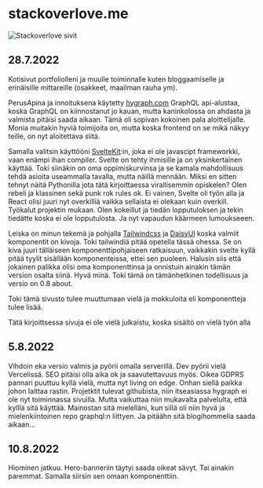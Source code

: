# stackoverlove.me

![Stackoverlove sivit](https://repository-images.githubusercontent.com/518735105/892cfd82-0f15-441b-ae0d-9e7a1ca5a263)

## 28.7.2022

Kotisivut portfoliolleni ja muulle toiminnalle kuten bloggaamiselle ja erinäisille mittareille (osakkeet, maailman rauha ym).

PerusApina ja innoituksena käytetty [hygraph.com](https://hygraph.com/) GraphQL api-alustaa, koska GraphQL on kiinnostanut jo kauan, mutta kaninkolossa on ahdasta ja valmista pitäisi saada aikaan. Tämä oli sopivan kokoinen pala aloittelijalle. Monia muitakin hyviä toimijoita on, mutta koska frontend on se mikä näkyy teille, on nyt aloitettava siitä.

Samalla valitsin käyttööni [SvelteKit](https://kit.svelte.dev/):in, joka ei ole javascipt frameworkki, vaan enämpi ihan compiler. Svelte on tehty ihmisille ja on yksinkertainen käyttää. Toki siinäkin on oma oppimiskurvinsa ja se kamala mahdollisuus tehdä asioita useammalla tavalla, mutta näillä mennään. Miksi en sitten tehnyt näitä Pythonilla jota tätä kirjoittaessa virallisemmin opiskelen? Olen rebeli ja klassinen sekä punk rok rules ok. Ei vainen, Svelte oli työn alla ja React olisi juuri nyt overkilliä vaikka sellaista ei olekaan kuin overkill. Työkalut projektin mukaan. Olen kokeillut ja tiedän lopputuloksen ja tekin tiedätte koska ei ole lopputulosta. Ja nyt vapaudun käärmeen lumoukseeen.

Leiska on minun tekemä ja pohjalla [Tailwindcss](https://tailwindcss.com/) ja [DaisyUI](https://daisyui.com/) koska valmiit komponentit on kivoja. Toki tailwindiä pitää opetella tässä ohessa. Se on kiva juuri tälläiseen komponenttipohjaiseen ratkaisuun, vaikkakin svelte kyllä pitää tyylit sisällään komponenteissa, ettei sen puoleen. Halusin siis että jokainen palikka olisi oma komponenttinsa ja onnistuin ainakin tämän version osalta siinä. Hyvä minä. Toki tämä on tämänhetkinen todellisuus ja versio on 0.8 about.

Toki tämä sivusto tulee muuttumaan vielä ja mokkuloita eli komponentteja tulee lisää.

Tätä kirjoittsessa sivuja ei ole vielä julkaistu, koska sisältö on vielä työn alla

## 5.8.2022

Vihdoin eka versio valmis ja pyörii omalla serverillä. Dev pyörii vielä Vercelissä. SEO pitäisi olla aika ok ja saavutettavuus myös. Oikea GDPRS pannari puuttuu kyllä vielä, mutta nyt living on edge. Onhan siellä paikka johon laittaa rastin. Projetktit tulevat githubista, niin itseasiassa hygraph ei ole nyt toiminnassa sivuilla. Mutta vaikuttaa niin mukavalta palvelulta, että kylllä sitä käyttää. Mainostan sitä mielelläni, kun sillä oli niin hyvä ja mielenkiintoinen repo graphql:n liittyen. Ja pitäähn sitä blogihommelia saada aikaan...

## 10.8.2022

Hiominen jatkuu. Hero-banneriin täytyi saada oikeat sävyt. Tai ainakin paremmat. Samalla siirsin sen omaan komponenttiin.
